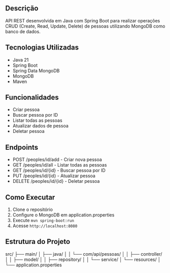 ## Descrição
API REST desenvolvida em Java com Spring Boot para realizar operações CRUD (Create, Read, Update, Delete) de pessoas utilizando MongoDB como banco de dados.

## Tecnologias Utilizadas
- Java 21
- Spring Boot
- Spring Data MongoDB
- MongoDB
- Maven

## Funcionalidades
- Criar pessoa
- Buscar pessoa por ID
- Listar todas as pessoas
- Atualizar dados de pessoa
- Deletar pessoa

## Endpoints
- POST /peoples/id/add - Criar nova pessoa
- GET /peoples/id/all - Listar todas as pessoas
- GET /peoples/id/{id} - Buscar pessoa por ID
- PUT /peoples/id/{id} - Atualizar pessoa
- DELETE /peoples/id/{id} - Deletar pessoa

## Como Executar
1. Clone o repositório
2. Configure o MongoDB em application.properties
3. Execute `mvn spring-boot:run`
4. Acesse `http://localhost:8080`

## Estrutura do Projeto

src/
├── main/
│   ├── java/
│   │   └── com/api/pessoas/
│   │       ├── controller/
│   │       ├── model/
│   │       ├── repository/
│   │       └── service/
│   └── resources/
│       └── application.properties
